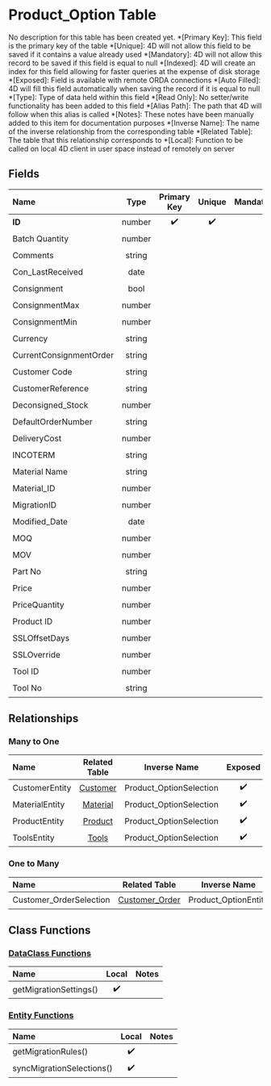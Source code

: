 ﻿# Product_Option Table
No description for this table has been created yet.
*[Primary Key]: This field is the primary key of the table
*[Unique]: 4D will not allow this field to be saved if it contains a value already used
*[Mandatory]: 4D will not allow this record to be saved if this field is equal to null
*[Indexed]: 4D will create an index for this field allowing for faster queries at the expense of disk storage
*[Exposed]: Field is available with remote ORDA connections
*[Auto Filled]: 4D will fill this field automatically when saving the record if it is equal to null
*[Type]: Type of data held within this field
*[Read Only]: No setter/write functionality has been added to this field
*[Alias Path]: The path that 4D will follow when this alias is called
*[Notes]: These notes have been manually added to this item for documentation purposes
*[Inverse Name]: The name of the inverse relationship from the corresponding table
*[Related Table]: The table that this relationship corresponds to
*[Local]: Function to be called on local 4D client in user space instead of remotely on server
## Fields

|Name|Type|Primary Key|Unique|Mandatory|Indexed|Exposed|Auto Filled|Notes|
|:---|:---:|:---:|:---:|:---:|:---:|:---:|:---:|:---:|
|**ID**|number|✔️|✔️||✔️|✔️|✔️||
|Batch Quantity|number|||||✔️|||
|Comments|string|||||✔️|||
|Con_LastReceived|date|||||✔️|||
|Consignment|bool|||||✔️|||
|ConsignmentMax|number|||||✔️|||
|ConsignmentMin|number|||||✔️|||
|Currency|string|||||✔️|||
|CurrentConsignmentOrder|string|||||✔️|||
|Customer Code|string||||✔️|✔️|||
|CustomerReference|string|||||✔️|||
|Deconsigned_Stock|number|||||✔️|||
|DefaultOrderNumber|string|||||✔️|||
|DeliveryCost|number|||||✔️|||
|INCOTERM|string|||||✔️|||
|Material Name|string||||✔️|✔️|||
|Material_ID|number||||✔️|✔️|||
|MigrationID|number|||||✔️|||
|Modified_Date|date|||||✔️|||
|MOQ|number|||||✔️|||
|MOV|number|||||✔️|||
|Part No|string||||✔️|✔️|||
|Price|number||||✔️|✔️|||
|PriceQuantity|number|||||✔️|||
|Product ID|number||||✔️|✔️|||
|SSLOffsetDays|number|||||✔️|||
|SSLOverride|number|||||✔️|||
|Tool ID|number|||||✔️|||
|Tool No|string||||✔️|✔️|||

## Relationships
### Many to One

|Name|Related Table|Inverse Name|Exposed|Notes|
|:---|:---:|:---:|:---:|:---:|
|CustomerEntity|[Customer](Customer.md)|Product_OptionSelection|✔️||
|MaterialEntity|[Material](Material.md)|Product_OptionSelection|✔️||
|ProductEntity|[Product](Product.md)|Product_OptionSelection|✔️||
|ToolsEntity|[Tools](Tools.md)|Product_OptionSelection|✔️||

### One to Many

|Name|Related Table|Inverse Name|Exposed|Notes|
|:---|:---:|:---:|:---:|:---:|
|Customer_OrderSelection|[Customer_Order](Customer_Order.md)|Product_OptionEntity|✔️||

## Class Functions

### [DataClass Functions](https://github.com/synthotec/SynthoTec-4D/blob/main/Project/Sources/Classes/Product_Option.4dm)

|Name|Local|Notes|
|:---|:---:|:---:|
|getMigrationSettings()|✔️||

### [Entity Functions](https://github.com/synthotec/SynthoTec-4D/blob/main/Project/Sources/Classes/Product_OptionEntity.4dm)

|Name|Local|Notes|
|:---|:---:|:---:|
|getMigrationRules()|✔️||
|syncMigrationSelections()|✔️||